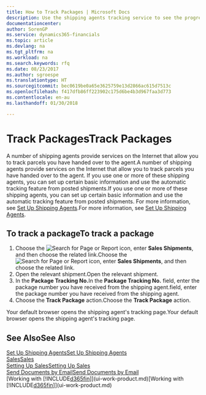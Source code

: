```yaml
---
title: How to Track Packages | Microsoft Docs
description: Use the shipping agents tracking service to see the progress of a delivery.
documentationcenter: 
author: SorenGP
ms.service: dynamics365-financials
ms.topic: article
ms.devlang: na
ms.tgt_pltfrm: na
ms.workload: na
ms.search.keywords: rfq
ms.date: 08/23/2017
ms.author: sgroespe
ms.translationtype: HT
ms.sourcegitcommit: bec0619be0a65e3625759e13d2866ac615d7513c
ms.openlocfilehash: f417dfb86ff223902c175d6be4b3d967faa3d773
ms.contentlocale: en-au
ms.lasthandoff: 01/30/2018

---
```

# <a name="track-packages"></a><span data-ttu-id="29a21-103">Track Packages</span><span class="sxs-lookup"><span data-stu-id="29a21-103">Track Packages</span></span>
<span data-ttu-id="29a21-104">A number of shipping agents provide services on the Internet that allow you to track parcels you have handed over to the agent.</span><span class="sxs-lookup"><span data-stu-id="29a21-104">A number of shipping agents provide services on the Internet that allow you to track parcels you have handed over to the agent.</span></span> <span data-ttu-id="29a21-105">If you use one or more of these shipping agents, you can set up certain basic information and use the automatic tracking feature from posted shipments.</span><span class="sxs-lookup"><span data-stu-id="29a21-105">If you use one or more of these shipping agents, you can set up certain basic information and use the automatic tracking feature from posted shipments.</span></span> <span data-ttu-id="29a21-106">For more information, see [Set Up Shipping Agents](sales-how-to-set-up-shipping-agents.md).</span><span class="sxs-lookup"><span data-stu-id="29a21-106">For more information, see [Set Up Shipping Agents](sales-how-to-set-up-shipping-agents.md).</span></span>

## <a name="to-track-a-package"></a><span data-ttu-id="29a21-107">To track a package</span><span class="sxs-lookup"><span data-stu-id="29a21-107">To track a package</span></span>
1. <span data-ttu-id="29a21-108">Choose the ![Search for Page or Report](media/ui-search/search_small.png "Search for Page or Report icon") icon, enter **Sales Shipments**, and then choose the related link.</span><span class="sxs-lookup"><span data-stu-id="29a21-108">Choose the ![Search for Page or Report](media/ui-search/search_small.png "Search for Page or Report icon") icon, enter **Sales Shipments**, and then choose the related link.</span></span>
2. <span data-ttu-id="29a21-109">Open the relevant shipment.</span><span class="sxs-lookup"><span data-stu-id="29a21-109">Open the relevant shipment.</span></span>
3. <span data-ttu-id="29a21-110">In the **Package Tracking No.**</span><span class="sxs-lookup"><span data-stu-id="29a21-110">In the **Package Tracking No.**</span></span> <span data-ttu-id="29a21-111">field, enter the package number you have received from the shipping agent.</span><span class="sxs-lookup"><span data-stu-id="29a21-111">field, enter the package number you have received from the shipping agent.</span></span>
4. <span data-ttu-id="29a21-112">Choose the **Track Package** action.</span><span class="sxs-lookup"><span data-stu-id="29a21-112">Choose the **Track Package** action.</span></span>

<span data-ttu-id="29a21-113">Your default browser opens the shipping agent's tracking page.</span><span class="sxs-lookup"><span data-stu-id="29a21-113">Your default browser opens the shipping agent's tracking page.</span></span>

## <a name="see-also"></a><span data-ttu-id="29a21-114">See Also</span><span class="sxs-lookup"><span data-stu-id="29a21-114">See Also</span></span>
[<span data-ttu-id="29a21-115">Set Up Shipping Agents</span><span class="sxs-lookup"><span data-stu-id="29a21-115">Set Up Shipping Agents</span></span>](sales-how-to-set-up-shipping-agents.md)  
[<span data-ttu-id="29a21-116">Sales</span><span class="sxs-lookup"><span data-stu-id="29a21-116">Sales</span></span>](sales-manage-sales.md)  
[<span data-ttu-id="29a21-117">Setting Up Sales</span><span class="sxs-lookup"><span data-stu-id="29a21-117">Setting Up Sales</span></span>](sales-setup-sales.md)  
[<span data-ttu-id="29a21-118">Send Documents by Email</span><span class="sxs-lookup"><span data-stu-id="29a21-118">Send Documents by Email</span></span>](ui-how-send-documents-email.md)  
<span data-ttu-id="29a21-119">[Working with [!INCLUDE[d365fin](includes/d365fin_md.md)]](ui-work-product.md)</span><span class="sxs-lookup"><span data-stu-id="29a21-119">[Working with [!INCLUDE[d365fin](includes/d365fin_md.md)]](ui-work-product.md)</span></span>

